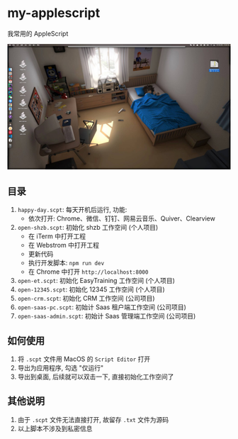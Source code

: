 # my-applescript

我常用的 AppleScript

![](./assets/preview.jpg)

## 目录

1. `happy-day.scpt`: 每天开机后运行, 功能:
   - 依次打开: Chrome、微信、钉钉、网易云音乐、Quiver、Clearview
2. `open-shzb.scpt`: 初始化 shzb 工作空间 (个人项目)
   - 在 iTerm 中打开工程
   - 在 Webstrom 中打开工程
   - 更新代码
   - 执行开发脚本: `npm run dev`
   - 在 Chrome 中打开 `http://localhost:8000`
3. `open-et.scpt`: 初始化 EasyTraining 工作空间 (个人项目)
4. `open-12345.scpt`: 初始化 12345 工作空间 (个人项目)
5. `open-crm.scpt`: 初始化 CRM 工作空间 (公司项目)
6. `open-saas-pc.scpt`: 初始计 Saas 租户端工作空间 (公司项目)
7. `open-saas-admin.scpt`: 初始计 Saas 管理端工作空间 (公司项目)

## 如何使用

1. 将 `.scpt` 文件用 MacOS 的 `Script Editor` 打开
2. 导出为应用程序, 勾选 "仅运行"
3. 导出到桌面, 后续就可以双击一下, 直接初始化工作空间了

## 其他说明

1. 由于 `.scpt` 文件无法直接打开, 故留存 `.txt` 文件为源码
2. 以上脚本不涉及到私密信息
